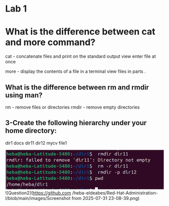 # Lab 1
#  What is the difference between cat and more command?
  cat - concatenate files and print on the standard output view enter file at once 
 
 more - display the contents of a file in a terminal view files in parts .

  ## What is the difference between rm and rmdir using man? 

  rm - remove files or directories
  rmdir - remove empty directories 
 ## 3-Create the following hierarchy under your home directory: 
  dir1 docs
 dir11 dir12 mycv
 file1
 
![Question1](https://github.com/heba-eldeabes/Red-Hat-Administration-I/blob/main/images/Screenshot%20from%202025-07-31%2023-08-06.png) 
![Question2](https://github.com /heba-eldeabes/Red-Hat-Administration-I/blob/main/images/Screenshot from 2025-07-31 23-08-39.png)